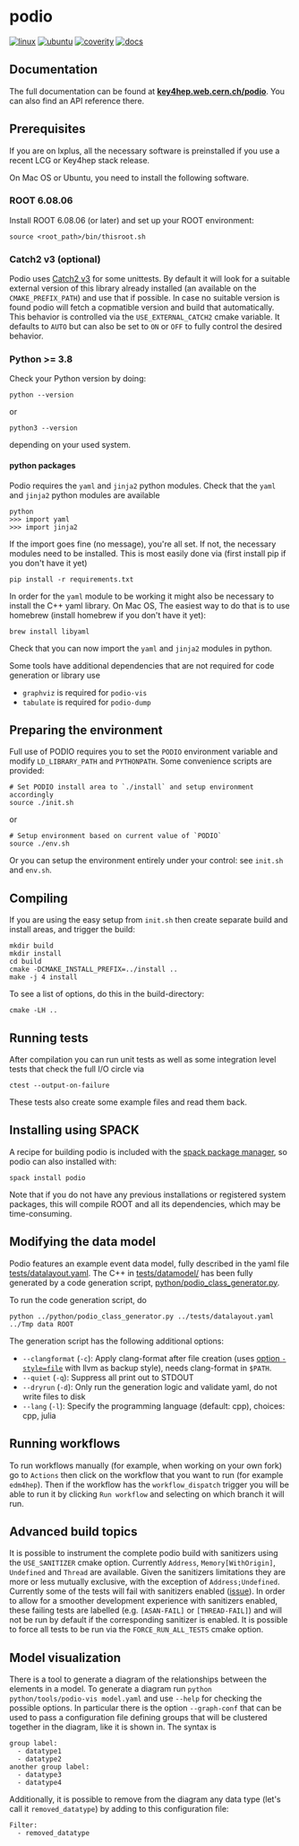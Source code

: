 # podio

[![linux](https://github.com/AIDASoft/podio/actions/workflows/test.yml/badge.svg)](https://github.com/AIDASoft/podio/actions/workflows/test.yml)
[![ubuntu](https://github.com/AIDASoft/podio/actions/workflows/ubuntu.yml/badge.svg)](https://github.com/AIDASoft/podio/actions/workflows/ubuntu.yml)
[![coverity](https://scan.coverity.com/projects/22634/badge.svg)](https://scan.coverity.com/projects/aidasoft-podio)
[![docs](https://img.shields.io/badge/docs-master-blue.svg)](https://key4hep.web.cern.ch/podio/)

## Documentation

The full documentation can be found at
[**key4hep.web.cern.ch/podio**](https://key4hep.web.cern.ch/podio/index.html). You
can also find an API reference there.

## Prerequisites

If you are on lxplus, all the necessary software is preinstalled if you
use a recent LCG or Key4hep stack release.

On Mac OS or Ubuntu, you need to install the following software.

### ROOT 6.08.06

Install ROOT 6.08.06 (or later) and set up your ROOT environment:

    source <root_path>/bin/thisroot.sh

### Catch2 v3 (optional)

Podio uses [Catch2 v3](https://github.com/catchorg/Catch2/tree/devel) for some
unittests. By default it will look for a suitable external version of this
library already installed (an available on the `CMAKE_PREFIX_PATH`) and use that
if possible. In case no suitable version is found podio will fetch a copmatible
version and build that automatically. This behavior is controlled via the
`USE_EXTERNAL_CATCH2` cmake variable. It defaults to `AUTO` but can also be set
to `ON` or `OFF` to fully control the desired behavior.

### Python >= 3.8

Check your Python version by doing:

    python --version

or

    python3 --version

depending on your used system.

#### python packages

Podio requires the `yaml` and `jinja2` python modules.
Check that the `yaml` and `jinja2` python modules are available

    python
    >>> import yaml
    >>> import jinja2

If the import goes fine (no message), you're all set. If not, the necessary modules need to be installed. This is most easily done via (first install pip if you don't have it yet)

    pip install -r requirements.txt

In order for the `yaml` module to be working it might also be necessary to install the C++ yaml library. On Mac OS, The easiest way to do that is to use homebrew (install homebrew if you don't have it yet):

    brew install libyaml

Check that you can now import the `yaml` and `jinja2` modules in python.

Some tools have additional dependencies that are not required for code generation or library use
- `graphviz` is required for `podio-vis`
- `tabulate` is required for `podio-dump`

## Preparing the environment

Full use of PODIO requires you to set the `PODIO` environment variable
and modify `LD_LIBRARY_PATH` and `PYTHONPATH`. Some convenience scripts
are provided:

    # Set PODIO install area to `./install` and setup environment accordingly
    source ./init.sh

or

    # Setup environment based on current value of `PODIO`
    source ./env.sh

Or you can setup the environment entirely under your control: see `init.sh`
and `env.sh`.

## Compiling

If you are using the easy setup from `init.sh` then create separate build
and install areas, and trigger the build:

    mkdir build
    mkdir install
    cd build
    cmake -DCMAKE_INSTALL_PREFIX=../install ..
    make -j 4 install

To see a list of options, do this in the build-directory:

    cmake -LH ..

## Running tests

After compilation you can run unit tests as well as some integration level tests
that check the full I/O circle via

    ctest --output-on-failure

These tests also create some example files and read them back.

## Installing using SPACK

A recipe for building podio is included with the [spack package manager](https://github.com/spack/spack/blob/develop/var/spack/repos/builtin/packages/podio/package.py), so podio can also installed with:

```
spack install podio
```

Note that if you do not have any previous installations or registered system packages, this will compile ROOT and all its dependencies, which may be time-consuming.

## Modifying the data model

Podio features an example event data model, fully described in the yaml file
[tests/datalayout.yaml](tests/datalayout.yaml).
The C++ in [tests/datamodel/](tests/datamodel/) has been fully generated by a code generation script, [python/podio_class_generator.py](python/podio_class_generator.py).

To run the code generation script, do

    python ../python/podio_class_generator.py ../tests/datalayout.yaml ../Tmp data ROOT

The generation script has the following additional options:

- `--clangformat` (`-c`): Apply clang-format after file creation (uses [option `-style=file`](https://clang.llvm.org/docs/ClangFormatStyleOptions.html) with llvm as backup style), needs clang-format in `$PATH`.
- `--quiet` (`-q`): Suppress all print out to STDOUT
- `--dryrun` (`-d`): Only run the generation logic and validate yaml, do not write files to disk
- `--lang` (`-l`): Specify the programming language (default: cpp), choices: cpp, julia


## Running workflows
To run workflows manually (for example, when working on your own fork) go to
`Actions` then click on the workflow that you want to run (for example
`edm4hep`). Then if the workflow has the `workflow_dispatch` trigger you will be
able to run it by clicking `Run workflow` and selecting on which branch it will
run.

## Advanced build topics

It is possible to instrument the complete podio build with sanitizers using the
`USE_SANITIZER` cmake option. Currently `Address`, `Memory[WithOrigin]`,
`Undefined` and `Thread` are available. Given the sanitizers limitations they
are more or less mutually exclusive, with the exception of `Address;Undefined`.
Currently some of the tests will fail with sanitizers enabled
([issue](https://github.com/AIDASoft/podio/issues/250)). In order to allow for a
smoother development experience with sanitizers enabled, these failing tests are
labelled (e.g. `[ASAN-FAIL]` or `[THREAD-FAIL]`) and will not be run by default
if the corresponding sanitizer is enabled. It is possible to force all tests to
be run via the `FORCE_RUN_ALL_TESTS` cmake option.

## Model visualization

There is a tool to generate a diagram of the relationships between the elements
in a model. To generate a diagram run `python python/tools/podio-vis model.yaml`
and use `--help` for checking the possible options. In particular there is the
option `--graph-conf` that can be used to pass a configuration file defining
groups that will be clustered together in the diagram, like it is shown in. The
syntax is
```
group label:
  - datatype1
  - datatype2
another group label:
  - datatype3
  - datatype4
```

Additionally, it is possible to remove from the diagram any
data type (let's call it `removed_datatype`) by adding to this configuration file:
```
Filter:
  - removed_datatype
```

